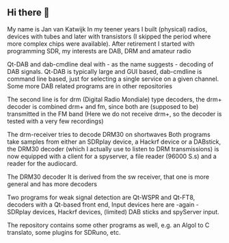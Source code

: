## Hi there 👋

My name is Jan van Katwijk
In my teener years I built (physical) radios, devices with tubes and
later with transistors (I skipped the period where more complex chips were available).
After retirement I started with programming SDR, my interests are DAB, DRM and amateur radio

Qt-DAB and dab-cmdline deal with - as the name suggests - decoding of DAB signals.
Qt-DAB is typically large and GUI based, dab-cmdline is command line based, just for
selecting a single service on a given channel.
Some more DAB related programs are in other repositories

The second line is for drm (Digital Radio Mondiale) type decoders, the drm+ decoder is combined drm+ and fm, since both are
(supposed to be) transmitted in the FM band (Here we do not receive drm+, so the decoder is tested with a very few recordings)

The drm-receiver tries to decode DRM30  on shortwaves
Both programs take samples from either an SDRplay device, a Hackrf device or a DABstick,
the DRM30 decoder (which I actually use to listen to DRM transmissions) is
 now equipped with a client for a spyserver, a file reader (96000 S.s) and a reader for the audiocard.

The DRM30 decoder It is derived from the sw receiver, that one is more general and has more decoders

Two programs for weak signal detection are Qt-WSPR and Qt-FT8, decoders with a Qt-based front end,
Input devices here are -again - SDRplay devices, Hackrf devices, (limited) DAB sticks and spyServer input.

The repository contains some other programs as well, e.g. an Algol to C translato, some plugins for SDRuno, etc.
